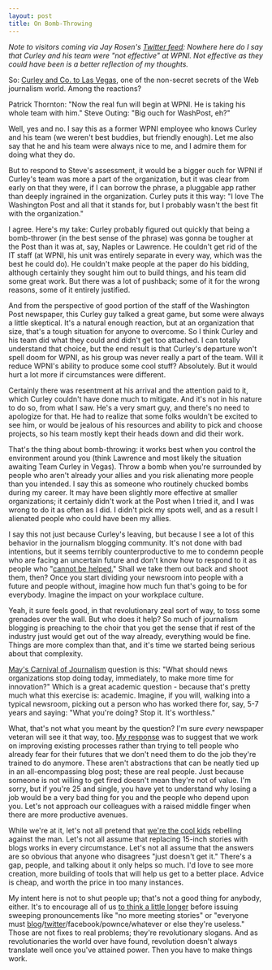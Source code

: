 ```yaml
---
layout: post
title: On Bomb-Throwing
---
```


_Note to visitors coming via Jay Rosen's [Twitter feed](http://twitter.com/jayrosen_nyu/statuses/819524585): Nowhere here do I say that Curley and his team were "not effective" at WPNI. Not effective as they could have been is a better reflection of my thoughts._

So: [Curley and Co. to Las Vegas](http://robcurley.com/2008/05/24/earlier-this-week-it-was-108-degrees-in-las-vegas/), one of the non-secret secrets of the Web journalism world. Among the reactions?

Patrick Thornton: "Now the real fun will begin at WPNI. He is taking his whole team with him."
Steve Outing: "Big ouch for WashPost, eh?"

Well, yes and no. I say this as a former WPNI employee who knows Curley and his team (we weren't best buddies, but friendly enough). Let me also say that he and his team were always nice to me, and I admire them for doing what they do.

But to respond to Steve's assessment, it would be a bigger ouch for WPNI if Curley's team was more a part of the organization, but it was clear from early on that they were, if I can borrow the phrase, a pluggable app rather than deeply ingrained in the organization. Curley puts it this way: "I love The Washington Post and all that it stands for, but I probably wasn't the best fit with the organization."

I agree. Here's my take: Curley probably figured out quickly that being a bomb-thrower (in the best sense of the phrase) was gonna be tougher at the Post than it was at, say, Naples or Lawrence. He couldn't get rid of the IT staff (at WPNI, his unit was entirely separate in every way, which was the best he could do). He couldn't make people at the paper do his bidding, although certainly they sought him out to build things, and his team did some great work. But there was a lot of pushback; some of it for the wrong reasons, some of it entirely justified.

And from the perspective of good portion of the staff of the Washington Post newspaper, this Curley guy talked a great game, but some were always a little skeptical. It's a natural enough reaction, but at an organization that size, that's a tough situation for anyone to overcome. So I think Curley and his team did what they could and didn't get too attached. I can totally understand that choice, but the end result is that Curley's departure won't spell doom for WPNI, as his group was never really a part of the team. Will it reduce WPNI's ability to produce some cool stuff? Absolutely. But it would hurt a lot more if circumstances were different.

Certainly there was resentment at his arrival and the attention paid to it, which Curley couldn't have done much to mitigate. And it's not in his nature to do so, from what I saw. He's a very smart guy, and there's no need to apologize for that. He had to realize that some folks wouldn't be excited to see him, or would be jealous of his resources and ability to pick and choose projects, so his team mostly kept their heads down and did their work.

That's the thing about bomb-throwing: it works best when you control the environment around you (think Lawrence and most likely the situation awaiting Team Curley in Vegas). Throw a bomb when you're surrounded by people who aren't already your allies and you risk alienating more people than you intended. I say this as someone who routinely chucked bombs during my career. It may have been slightly more effective at smaller organizations; it certainly didn't work at the Post when I tried it, and I was wrong to do it as often as I did. I didn't pick my spots well, and as a result I alienated people who could have been my allies.

I say this not just because Curley's leaving, but because I see a lot of this behavior in the journalism blogging community. It's not done with bad intentions, but it seems terribly counterproductive to me to condemn people who are facing an uncertain future and don't know how to respond to it as people who "[cannot be helped.](http://patthorntonfiles.com/blog/2008/02/21/some-journalists-cant-be-helped/)" Shall we take them out back and shoot them, then? Once you start dividing your newsroom into people with a future and people without, imagine how much fun that's going to be for everybody. Imagine the impact on your workplace culture.

Yeah, it sure feels good, in that revolutionary zeal sort of way, to toss some grenades over the wall. But who does it help? So much of journalism blogging is preaching to the choir that you get the sense that if rest of the industry just would get out of the way already, everything would be fine. Things are more complex than that, and it's time we started being serious about that complexity.

[May's Carnival of Journalism](http://ryansholin.com/2008/05/23/may-carnival-of-journalism/) question is this: "What should news organizations stop doing today, immediately, to make more time for innovation?" Which is a great academic question - because that's pretty much what this exercise is: academic. Imagine, if you will, walking into a typical newsroom, picking out a person who has worked there for, say, 5-7 years and saying: "What you're doing? Stop it. It's worthless."

What, that's not what you meant by the question? I'm sure _every_ newspaper veteran will see it that way, too. [My response](http://ryansholin.com/2008/05/23/may-carnival-of-journalism/#comment-10909) was to suggest that we work on improving existing processes rather than trying to tell people who already fear for their futures that we don't need them to do the job they're trained to do anymore. These aren't abstractions that can be neatly tied up in an all-encompassing blog post; these are real people. Just because someone is not willing to get fired doesn't mean they're not of value. I'm sorry, but if you're 25 and single, you have yet to understand why losing a job would be a very bad thing for you and the people who depend upon you. Let's not approach our colleagues with a raised middle finger when there are more productive avenues.

While we're at it, let's not all pretend that [we're the cool kids](http://www.yelvington.com/node/414) rebelling against the man. Let's not all assume that replacing 15-inch stories with blogs works in every circumstance. Let's not all assume that the answers are so obvious that anyone who disagrees "just doesn't get it." There's a gap, people, and talking about it only helps so much. I'd love to see more creation, more building of tools that will help us get to a better place. Advice is cheap, and worth the price in too many instances.

My intent here is not to shut people up; that's not a good thing for anybody, either. It's to encourage all of us [to think a little longer](http://www.yonigreenbaum.com/index.php/20080330/at-a-loss-for-words/) before issuing sweeping pronouncements like "no more meeting stories" or "everyone must [blog](http://publishing2.com/2007/05/22/every-newspaper-journalist-should-start-a-blog/)/[twitter](http://newspaperdeathwatch.com/2008/05/16/newspapers-need-to-start-twittering/)/facebook/pownce/whatever or else they're useless." Those are not fixes to real problems; they're revolutionary slogans. And as revolutionaries the world over have found, revolution doesn't always translate well once you've attained power. Then you have to make things work.